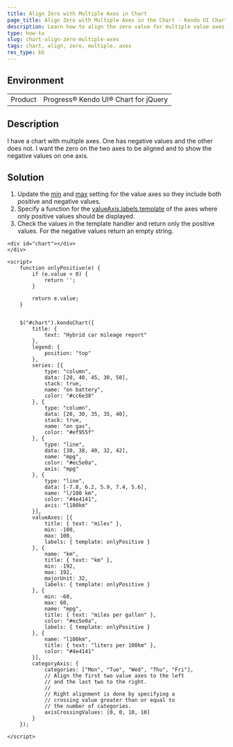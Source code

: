```yaml
---
title: Align Zero with Multiple Axes in Chart
page_title: Align Zero with Multiple Axes in the Chart - Kendo UI Chart for jQuery
description: Learn how to align the zero value for multiple value axes in a Kendo UI for jQuery Chart.
type: how-to
slug: chart-align-zero-multiple-axes
tags: chart, align, zero, multiple, axes
res_type: kb
---
```


## Environment

<table>
 <tr>
  <td>Product</td>
  <td>Progress® Kendo UI® Chart for jQuery</td>
 </tr>
</table>

## Description

I have a chart with multiple axes. One has negative values and the other does not. I want the zero on the two axes to be aligned and to show the negative values on one axis.

## Solution

1. Update the [min](https://docs.telerik.com/kendo-ui/api/javascript/dataviz/ui/chart/configuration/valueaxis.min) and [max](https://docs.telerik.com/kendo-ui/api/javascript/dataviz/ui/chart/configuration/valueaxis.max) setting for the value axes so they include both positive and negative values.
1. Specify a function for the [valueAxis.labels.template](https://docs.telerik.com/kendo-ui/api/javascript/dataviz/ui/chart/configuration/valueaxis.labels#valueaxislabelstemplate) of the axes where only positive values should be displayed.
1. Check the values in the template handler and return only the positive values. For the negative values return an empty string.


```dojo
<div id="chart"></div>
</div>

<script>
    function onlyPositive(e) {
        if (e.value < 0) {
            return '';
        }

        return e.value;
    }


    $("#chart").kendoChart({
        title: {
            text: "Hybrid car mileage report"
        },
        legend: {
            position: "top"
        },
        series: [{
            type: "column",
            data: [20, 40, 45, 30, 50],
            stack: true,
            name: "on battery",
            color: "#cc6e38"
        }, {
            type: "column",
            data: [20, 30, 35, 35, 40],
            stack: true,
            name: "on gas",
            color: "#ef955f"
        }, {
            type: "line",
            data: [30, 38, 40, 32, 42],
            name: "mpg",
            color: "#ec5e0a",
            axis: "mpg"
        }, {
            type: "line",
            data: [-7.8, 6.2, 5.9, 7.4, 5.6],
            name: "l/100 km",
            color: "#4e4141",
            axis: "l100km"
        }],
        valueAxes: [{
            title: { text: "miles" },
            min: -100,
            max: 100,
            labels: { template: onlyPositive }
        }, {
            name: "km",
            title: { text: "km" },
            min: -192,
            max: 192,
            majorUnit: 32,
            labels: { template: onlyPositive }
        }, {
            min: -60,
            max: 60,
            name: "mpg",
            title: { text: "miles per gallon" },
            color: "#ec5e0a",
            labels: { template: onlyPositive }
        }, {
            name: "l100km",
            title: { text: "liters per 100km" },
            color: "#4e4141"
        }],
        categoryAxis: {
            categories: ["Mon", "Tue", "Wed", "Thu", "Fri"],
            // Align the first two value axes to the left
            // and the last two to the right.
            //
            // Right alignment is done by specifying a
            // crossing value greater than or equal to
            // the number of categories.
            axisCrossingValues: [0, 0, 10, 10]
        }
    });

</script>
```
